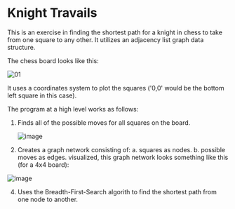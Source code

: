 # Knight Travails

This is an exercise in finding the shortest path for a knight in chess to take from one square to any other. It utilizes an adjacency list graph data structure.

The chess board looks like this:

![01](https://github.com/ethanwhall389/knight-travails/assets/125170834/0e257221-15c4-4127-9d62-a848845f4df8)

It uses a coordinates system to plot the squares ('0,0' would be the bottom left square in this case).

The program at a high level works as follows:
1. Finds all of the possible moves for all squares on the board.

   ![image](https://github.com/ethanwhall389/knight-travails/assets/125170834/70c33e82-39dd-4a31-a3f7-a7addbd9407e)

3. Creates a graph network consisting of:
   a. squares as nodes.
   b. possible moves as edges.
   visualized, this graph network looks something like this (for a 4x4 board):

![image](https://github.com/ethanwhall389/knight-travails/assets/125170834/7c109254-c3d1-4ea4-a4e1-2e85404eb78b)

4. Uses the Breadth-First-Search algorith to find the shortest path from one node to another.
